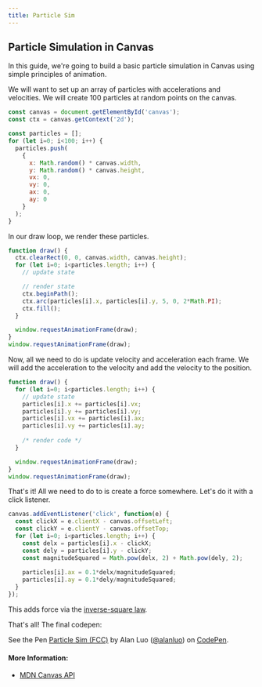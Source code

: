 ```yaml
---
title: Particle Sim
---
```

## Particle Simulation in Canvas

In this guide, we're going to build a basic particle simulation in Canvas using simple principles of animation.

We will want to set up an array of particles with accelerations and velocities. We will create 100 particles at random points on the canvas.

```js
const canvas = document.getElementById('canvas');
const ctx = canvas.getContext('2d');

const particles = [];
for (let i=0; i<100; i++) {
  particles.push(
    {
      x: Math.random() * canvas.width,
      y: Math.random() * canvas.height,
      vx: 0,
      vy: 0,
      ax: 0,
      ay: 0
    }
  );
}
```

In our draw loop, we render these particles.

```js
function draw() {
  ctx.clearRect(0, 0, canvas.width, canvas.height);
  for (let i=0; i<particles.length; i++) {
    // update state

    // render state
    ctx.beginPath();
    ctx.arc(particles[i].x, particles[i].y, 5, 0, 2*Math.PI);
    ctx.fill();
  }

  window.requestAnimationFrame(draw);
}
window.requestAnimationFrame(draw);
```

Now, all we need to do is update velocity and acceleration each frame. We will add the acceleration to the velocity and add the velocity to the position.

```js
function draw() {
  for (let i=0; i<particles.length; i++) {
    // update state
    particles[i].x += particles[i].vx;
    particles[i].y += particles[i].vy;
    particles[i].vx += particles[i].ax;
    particles[i].vy += particles[i].ay;
  
    /* render code */
  }

  window.requestAnimationFrame(draw);
}
window.requestAnimationFrame(draw);
```

That's it! All we need to do to is create a force somewhere. Let's do it with a click listener.

```js
canvas.addEventListener('click', function(e) {
  const clickX = e.clientX - canvas.offsetLeft;
  const clickY = e.clientY - canvas.offsetTop;
  for (let i=0; i<particles.length; i++) {
    const delx = particles[i].x - clickX;
    const dely = particles[i].y - clickY;
    const magnitudeSquared = Math.pow(delx, 2) + Math.pow(dely, 2);
    
    particles[i].ax = 0.1*delx/magnitudeSquared;
    particles[i].ay = 0.1*dely/magnitudeSquared;
  }
});
```

This adds force via the [inverse-square law](https://en.wikipedia.org/wiki/Inverse-square_law).

That's all! The final codepen:

<p data-height="265" data-theme-id="0" data-slug-hash="OjMbpm" data-default-tab="js,result" data-user="alanluo" data-embed-version="2" data-pen-title="Particle Sim (FCC)" class="codepen">See the Pen <a href="https://codepen.io/alanluo/pen/OjMbpm/">Particle Sim (FCC)</a> by Alan Luo (<a href="https://codepen.io/alanluo">@alanluo</a>) on <a href="https://codepen.io">CodePen</a>.</p>
<script async src="https://production-assets.codepen.io/assets/embed/ei.js"></script>

<!-- TODO: make it cooler! -->

#### More Information:

- [MDN Canvas API](https://developer.mozilla.org/en-US/docs/Web/API/Canvas_API)



